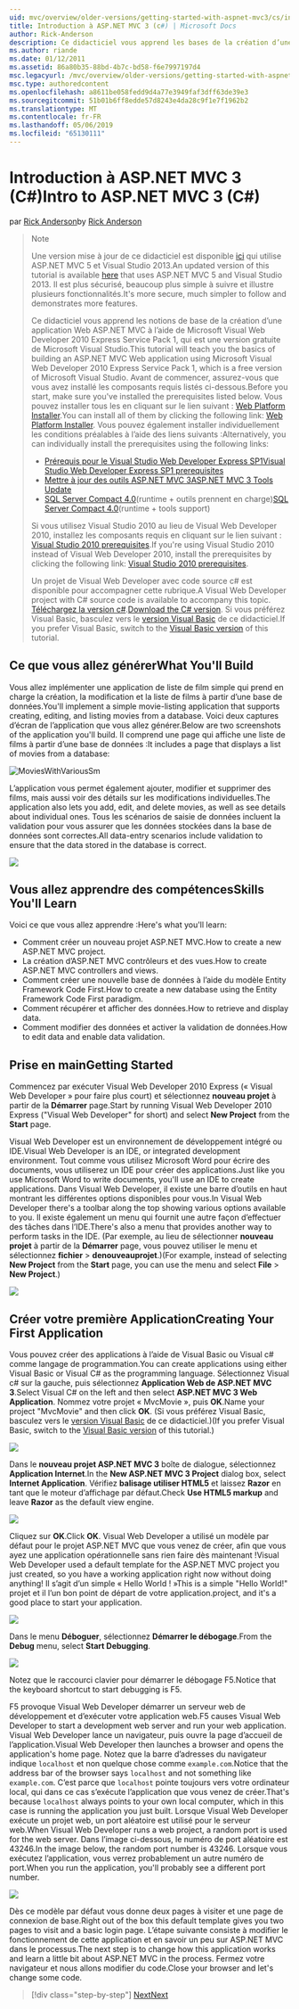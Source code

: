 ```yaml
---
uid: mvc/overview/older-versions/getting-started-with-aspnet-mvc3/cs/intro-to-aspnet-mvc-3
title: Introduction à ASP.NET MVC 3 (c#) | Microsoft Docs
author: Rick-Anderson
description: Ce didacticiel vous apprend les bases de la création d’une application Web ASP.NET MVC à l’aide de Microsoft Visual Web Developer 2010 Express Service Pack 1, qui est en cours...
ms.author: riande
ms.date: 01/12/2011
ms.assetid: 86a80b35-88bd-4b7c-bd58-f6e7997197d4
msc.legacyurl: /mvc/overview/older-versions/getting-started-with-aspnet-mvc3/cs/intro-to-aspnet-mvc-3
msc.type: authoredcontent
ms.openlocfilehash: a8611be058fedd9d4a77e3949faf3dff63de39e3
ms.sourcegitcommit: 51b01b6ff8edde57d8243e4da28c9f1e7f1962b2
ms.translationtype: MT
ms.contentlocale: fr-FR
ms.lasthandoff: 05/06/2019
ms.locfileid: "65130111"
---
```

# <a name="intro-to-aspnet-mvc-3-c"></a><span data-ttu-id="7f9be-103">Introduction à ASP.NET MVC 3 (C#)</span><span class="sxs-lookup"><span data-stu-id="7f9be-103">Intro to ASP.NET MVC 3 (C#)</span></span>

<span data-ttu-id="7f9be-104">par [Rick Anderson]((https://twitter.com/RickAndMSFT))</span><span class="sxs-lookup"><span data-stu-id="7f9be-104">by [Rick Anderson]((https://twitter.com/RickAndMSFT))</span></span>

> > [!NOTE]
> > <span data-ttu-id="7f9be-105">Une version mise à jour de ce didacticiel est disponible [ici](../../../getting-started/introduction/getting-started.md) qui utilise ASP.NET MVC 5 et Visual Studio 2013.</span><span class="sxs-lookup"><span data-stu-id="7f9be-105">An updated version of this tutorial is available [here](../../../getting-started/introduction/getting-started.md) that uses ASP.NET MVC 5 and Visual Studio 2013.</span></span> <span data-ttu-id="7f9be-106">Il est plus sécurisé, beaucoup plus simple à suivre et illustre plusieurs fonctionnalités.</span><span class="sxs-lookup"><span data-stu-id="7f9be-106">It's more secure, much simpler to follow and demonstrates more features.</span></span>
> 
> 
> <span data-ttu-id="7f9be-107">Ce didacticiel vous apprend les notions de base de la création d’une application Web ASP.NET MVC à l’aide de Microsoft Visual Web Developer 2010 Express Service Pack 1, qui est une version gratuite de Microsoft Visual Studio.</span><span class="sxs-lookup"><span data-stu-id="7f9be-107">This tutorial will teach you the basics of building an ASP.NET MVC Web application using Microsoft Visual Web Developer 2010 Express Service Pack 1, which is a free version of Microsoft Visual Studio.</span></span> <span data-ttu-id="7f9be-108">Avant de commencer, assurez-vous que vous avez installé les composants requis listés ci-dessous.</span><span class="sxs-lookup"><span data-stu-id="7f9be-108">Before you start, make sure you've installed the prerequisites listed below.</span></span> <span data-ttu-id="7f9be-109">Vous pouvez installer tous les en cliquant sur le lien suivant : [Web Platform Installer](https://www.microsoft.com/web/gallery/install.aspx?appid=VWD2010SP1Pack).</span><span class="sxs-lookup"><span data-stu-id="7f9be-109">You can install all of them by clicking the following link: [Web Platform Installer](https://www.microsoft.com/web/gallery/install.aspx?appid=VWD2010SP1Pack).</span></span> <span data-ttu-id="7f9be-110">Vous pouvez également installer individuellement les conditions préalables à l’aide des liens suivants :</span><span class="sxs-lookup"><span data-stu-id="7f9be-110">Alternatively, you can individually install the prerequisites using the following links:</span></span>
> 
> - [<span data-ttu-id="7f9be-111">Prérequis pour le Visual Studio Web Developer Express SP1</span><span class="sxs-lookup"><span data-stu-id="7f9be-111">Visual Studio Web Developer Express SP1 prerequisites</span></span>](https://www.microsoft.com/web/gallery/install.aspx?appid=VWD2010SP1Pack)
> - [<span data-ttu-id="7f9be-112">Mettre à jour des outils ASP.NET MVC 3</span><span class="sxs-lookup"><span data-stu-id="7f9be-112">ASP.NET MVC 3 Tools Update</span></span>](https://www.microsoft.com/web/gallery/install.aspx?appsxml=&amp;appid=MVC3)
> - <span data-ttu-id="7f9be-113">[SQL Server Compact 4.0](https://www.microsoft.com/web/gallery/install.aspx?appid=SQLCE;SQLCEVSTools_4_0)(runtime + outils prennent en charge)</span><span class="sxs-lookup"><span data-stu-id="7f9be-113">[SQL Server Compact 4.0](https://www.microsoft.com/web/gallery/install.aspx?appid=SQLCE;SQLCEVSTools_4_0)(runtime + tools support)</span></span>
> 
> <span data-ttu-id="7f9be-114">Si vous utilisez Visual Studio 2010 au lieu de Visual Web Developer 2010, installez les composants requis en cliquant sur le lien suivant : [Visual Studio 2010 prerequisites](https://www.microsoft.com/web/gallery/install.aspx?appsxml=&amp;appid=VS2010SP1Pack).</span><span class="sxs-lookup"><span data-stu-id="7f9be-114">If you're using Visual Studio 2010 instead of Visual Web Developer 2010, install the prerequisites by clicking the following link: [Visual Studio 2010 prerequisites](https://www.microsoft.com/web/gallery/install.aspx?appsxml=&amp;appid=VS2010SP1Pack).</span></span>
> 
> <span data-ttu-id="7f9be-115">Un projet de Visual Web Developer avec code source c# est disponible pour accompagner cette rubrique.</span><span class="sxs-lookup"><span data-stu-id="7f9be-115">A Visual Web Developer project with C# source code is available to accompany this topic.</span></span> <span data-ttu-id="7f9be-116">[Téléchargez la version c#](https://code.msdn.microsoft.com/Introduction-to-MVC-3-10d1b098).</span><span class="sxs-lookup"><span data-stu-id="7f9be-116">[Download the C# version](https://code.msdn.microsoft.com/Introduction-to-MVC-3-10d1b098).</span></span> <span data-ttu-id="7f9be-117">Si vous préférez Visual Basic, basculez vers le [version Visual Basic](../vb/intro-to-aspnet-mvc-3.md) de ce didacticiel.</span><span class="sxs-lookup"><span data-stu-id="7f9be-117">If you prefer Visual Basic, switch to the [Visual Basic version](../vb/intro-to-aspnet-mvc-3.md) of this tutorial.</span></span>

## <a name="what-youll-build"></a><span data-ttu-id="7f9be-118">Ce que vous allez générer</span><span class="sxs-lookup"><span data-stu-id="7f9be-118">What You'll Build</span></span>

<span data-ttu-id="7f9be-119">Vous allez implémenter une application de liste de film simple qui prend en charge la création, la modification et la liste de films à partir d’une base de données.</span><span class="sxs-lookup"><span data-stu-id="7f9be-119">You'll implement a simple movie-listing application that supports creating, editing, and listing movies from a database.</span></span> <span data-ttu-id="7f9be-120">Voici deux captures d’écran de l’application que vous allez générer.</span><span class="sxs-lookup"><span data-stu-id="7f9be-120">Below are two screenshots of the application you'll build.</span></span> <span data-ttu-id="7f9be-121">Il comprend une page qui affiche une liste de films à partir d’une base de données :</span><span class="sxs-lookup"><span data-stu-id="7f9be-121">It includes a page that displays a list of movies from a database:</span></span>

![MoviesWithVariousSm](intro-to-aspnet-mvc-3/_static/image1.png)

<span data-ttu-id="7f9be-123">L’application vous permet également ajouter, modifier et supprimer des films, mais aussi voir des détails sur les modifications individuelles.</span><span class="sxs-lookup"><span data-stu-id="7f9be-123">The application also lets you add, edit, and delete movies, as well as see details about individual ones.</span></span> <span data-ttu-id="7f9be-124">Tous les scénarios de saisie de données incluent la validation pour vous assurer que les données stockées dans la base de données sont correctes.</span><span class="sxs-lookup"><span data-stu-id="7f9be-124">All data-entry scenarios include validation to ensure that the data stored in the database is correct.</span></span>

![](intro-to-aspnet-mvc-3/_static/image2.png)

## <a name="skills-youll-learn"></a><span data-ttu-id="7f9be-125">Vous allez apprendre des compétences</span><span class="sxs-lookup"><span data-stu-id="7f9be-125">Skills You'll Learn</span></span>

<span data-ttu-id="7f9be-126">Voici ce que vous allez apprendre :</span><span class="sxs-lookup"><span data-stu-id="7f9be-126">Here's what you'll learn:</span></span>

- <span data-ttu-id="7f9be-127">Comment créer un nouveau projet ASP.NET MVC.</span><span class="sxs-lookup"><span data-stu-id="7f9be-127">How to create a new ASP.NET MVC project.</span></span>
- <span data-ttu-id="7f9be-128">La création d’ASP.NET MVC contrôleurs et des vues.</span><span class="sxs-lookup"><span data-stu-id="7f9be-128">How to create ASP.NET MVC controllers and views.</span></span>
- <span data-ttu-id="7f9be-129">Comment créer une nouvelle base de données à l’aide du modèle Entity Framework Code First.</span><span class="sxs-lookup"><span data-stu-id="7f9be-129">How to create a new database using the Entity Framework Code First paradigm.</span></span>
- <span data-ttu-id="7f9be-130">Comment récupérer et afficher des données.</span><span class="sxs-lookup"><span data-stu-id="7f9be-130">How to retrieve and display data.</span></span>
- <span data-ttu-id="7f9be-131">Comment modifier des données et activer la validation de données.</span><span class="sxs-lookup"><span data-stu-id="7f9be-131">How to edit data and enable data validation.</span></span>

## <a name="getting-started"></a><span data-ttu-id="7f9be-132">Prise en main</span><span class="sxs-lookup"><span data-stu-id="7f9be-132">Getting Started</span></span>

<span data-ttu-id="7f9be-133">Commencez par exécuter Visual Web Developer 2010 Express (« Visual Web Developer » pour faire plus court) et sélectionnez **nouveau projet** à partir de la **Démarrer** page.</span><span class="sxs-lookup"><span data-stu-id="7f9be-133">Start by running Visual Web Developer 2010 Express ("Visual Web Developer" for short) and select **New Project** from the **Start** page.</span></span>

<span data-ttu-id="7f9be-134">Visual Web Developer est un environnement de développement intégré ou IDE.</span><span class="sxs-lookup"><span data-stu-id="7f9be-134">Visual Web Developer is an IDE, or integrated development environment.</span></span> <span data-ttu-id="7f9be-135">Tout comme vous utilisez Microsoft Word pour écrire des documents, vous utiliserez un IDE pour créer des applications.</span><span class="sxs-lookup"><span data-stu-id="7f9be-135">Just like you use Microsoft Word to write documents, you'll use an IDE to create applications.</span></span> <span data-ttu-id="7f9be-136">Dans Visual Web Developer, il existe une barre d’outils en haut montrant les différentes options disponibles pour vous.</span><span class="sxs-lookup"><span data-stu-id="7f9be-136">In Visual Web Developer there's a toolbar along the top showing various options available to you.</span></span> <span data-ttu-id="7f9be-137">Il existe également un menu qui fournit une autre façon d’effectuer des tâches dans l’IDE.</span><span class="sxs-lookup"><span data-stu-id="7f9be-137">There's also a menu that provides another way to perform tasks in the IDE.</span></span> <span data-ttu-id="7f9be-138">(Par exemple, au lieu de sélectionner **nouveau projet** à partir de la **Démarrer** page, vous pouvez utiliser le menu et sélectionnez **fichier** &gt; **denouveauprojet**.)</span><span class="sxs-lookup"><span data-stu-id="7f9be-138">(For example, instead of selecting **New Project** from the **Start** page, you can use the menu and select **File** &gt; **New Project**.)</span></span>

[![](intro-to-aspnet-mvc-3/_static/image4.png)](intro-to-aspnet-mvc-3/_static/image3.png)

## <a name="creating-your-first-application"></a><span data-ttu-id="7f9be-139">Créer votre première Application</span><span class="sxs-lookup"><span data-stu-id="7f9be-139">Creating Your First Application</span></span>

<span data-ttu-id="7f9be-140">Vous pouvez créer des applications à l’aide de Visual Basic ou Visual c# comme langage de programmation.</span><span class="sxs-lookup"><span data-stu-id="7f9be-140">You can create applications using either Visual Basic or Visual C# as the programming language.</span></span> <span data-ttu-id="7f9be-141">Sélectionnez Visual c# sur la gauche, puis sélectionnez **Application Web de ASP.NET MVC 3**.</span><span class="sxs-lookup"><span data-stu-id="7f9be-141">Select Visual C# on the left and then select **ASP.NET MVC 3 Web Application**.</span></span> <span data-ttu-id="7f9be-142">Nommez votre projet « MvcMovie », puis **OK**.</span><span class="sxs-lookup"><span data-stu-id="7f9be-142">Name your project "MvcMovie" and then click **OK**.</span></span> <span data-ttu-id="7f9be-143">(Si vous préférez Visual Basic, basculez vers le [version Visual Basic](../vb/intro-to-aspnet-mvc-3.md) de ce didacticiel.)</span><span class="sxs-lookup"><span data-stu-id="7f9be-143">(If you prefer Visual Basic, switch to the [Visual Basic version](../vb/intro-to-aspnet-mvc-3.md) of this tutorial.)</span></span>

![](intro-to-aspnet-mvc-3/_static/image5.png)

<span data-ttu-id="7f9be-144">Dans le **nouveau projet ASP.NET MVC 3** boîte de dialogue, sélectionnez **Application Internet**.</span><span class="sxs-lookup"><span data-stu-id="7f9be-144">In the **New ASP.NET MVC 3 Project** dialog box, select **Internet Application**.</span></span> <span data-ttu-id="7f9be-145">Vérifiez **balisage utiliser HTML5** et laissez **Razor** en tant que le moteur d’affichage par défaut.</span><span class="sxs-lookup"><span data-stu-id="7f9be-145">Check **Use HTML5 markup** and leave **Razor** as the default view engine.</span></span>

![](intro-to-aspnet-mvc-3/_static/image6.png)

<span data-ttu-id="7f9be-146">Cliquez sur **OK**.</span><span class="sxs-lookup"><span data-stu-id="7f9be-146">Click **OK**.</span></span> <span data-ttu-id="7f9be-147">Visual Web Developer a utilisé un modèle par défaut pour le projet ASP.NET MVC que vous venez de créer, afin que vous ayez une application opérationnelle sans rien faire dès maintenant !</span><span class="sxs-lookup"><span data-stu-id="7f9be-147">Visual Web Developer used a default template for the ASP.NET MVC project you just created, so you have a working application right now without doing anything!</span></span> <span data-ttu-id="7f9be-148">Il s’agit d’un simple « Hello World ! »</span><span class="sxs-lookup"><span data-stu-id="7f9be-148">This is a simple "Hello World!"</span></span> <span data-ttu-id="7f9be-149">projet et il l’un bon point de départ de votre application.</span><span class="sxs-lookup"><span data-stu-id="7f9be-149">project, and it's a good place to start your application.</span></span>

[![](intro-to-aspnet-mvc-3/_static/image8.png)](intro-to-aspnet-mvc-3/_static/image7.png)

<span data-ttu-id="7f9be-150">Dans le menu **Déboguer**, sélectionnez **Démarrer le débogage**.</span><span class="sxs-lookup"><span data-stu-id="7f9be-150">From the **Debug** menu, select **Start Debugging**.</span></span>

![](intro-to-aspnet-mvc-3/_static/image9.png)

<span data-ttu-id="7f9be-151">Notez que le raccourci clavier pour démarrer le débogage F5.</span><span class="sxs-lookup"><span data-stu-id="7f9be-151">Notice that the keyboard shortcut to start debugging is F5.</span></span>

<span data-ttu-id="7f9be-152">F5 provoque Visual Web Developer démarrer un serveur web de développement et d’exécuter votre application web.</span><span class="sxs-lookup"><span data-stu-id="7f9be-152">F5 causes Visual Web Developer to start a development web server and run your web application.</span></span> <span data-ttu-id="7f9be-153">Visual Web Developer lance un navigateur, puis ouvre la page d’accueil de l’application.</span><span class="sxs-lookup"><span data-stu-id="7f9be-153">Visual Web Developer then launches a browser and opens the application's home page.</span></span> <span data-ttu-id="7f9be-154">Notez que la barre d’adresses du navigateur indique `localhost` et non quelque chose comme `example.com`.</span><span class="sxs-lookup"><span data-stu-id="7f9be-154">Notice that the address bar of the browser says `localhost` and not something like `example.com`.</span></span> <span data-ttu-id="7f9be-155">C’est parce que `localhost` pointe toujours vers votre ordinateur local, qui dans ce cas s’exécute l’application que vous venez de créer.</span><span class="sxs-lookup"><span data-stu-id="7f9be-155">That's because `localhost` always points to your own local computer, which in this case is running the application you just built.</span></span> <span data-ttu-id="7f9be-156">Lorsque Visual Web Developer exécute un projet web, un port aléatoire est utilisé pour le serveur web.</span><span class="sxs-lookup"><span data-stu-id="7f9be-156">When Visual Web Developer runs a web project, a random port is used for the web server.</span></span> <span data-ttu-id="7f9be-157">Dans l’image ci-dessous, le numéro de port aléatoire est 43246.</span><span class="sxs-lookup"><span data-stu-id="7f9be-157">In the image below, the random port number is 43246.</span></span> <span data-ttu-id="7f9be-158">Lorsque vous exécutez l’application, vous verrez probablement un autre numéro de port.</span><span class="sxs-lookup"><span data-stu-id="7f9be-158">When you run the application, you'll probably see a different port number.</span></span>

![](intro-to-aspnet-mvc-3/_static/image10.png)

<span data-ttu-id="7f9be-159">Dès ce modèle par défaut vous donne deux pages à visiter et une page de connexion de base.</span><span class="sxs-lookup"><span data-stu-id="7f9be-159">Right out of the box this default template gives you two pages to visit and a basic login page.</span></span> <span data-ttu-id="7f9be-160">L’étape suivante consiste à modifier le fonctionnement de cette application et en savoir un peu sur ASP.NET MVC dans le processus.</span><span class="sxs-lookup"><span data-stu-id="7f9be-160">The next step is to change how this application works and learn a little bit about ASP.NET MVC in the process.</span></span> <span data-ttu-id="7f9be-161">Fermez votre navigateur et nous allons modifier du code.</span><span class="sxs-lookup"><span data-stu-id="7f9be-161">Close your browser and let's change some code.</span></span>

> [!div class="step-by-step"]
> [<span data-ttu-id="7f9be-162">Next</span><span class="sxs-lookup"><span data-stu-id="7f9be-162">Next</span></span>](adding-a-controller.md)
